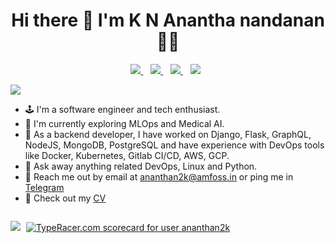 

<h1 align='center'>
  Hi there 👋 I'm K N Anantha nandanan 👨‍💻
</h1>




<p align='center'>
  
  <a href="https://www.linkedin.com/in/k-n-anantha-nandanan-5503841a4/">
    <img src="https://img.shields.io/badge/linkedin-%230077B5.svg?&style=for-the-badge&logo=linkedin&logoColor=white" />
  </a>&nbsp;&nbsp;
  <a href="https://www.instagram.com/ananthan2k/">
    <img src="https://img.shields.io/badge/instagram-%23E4405F.svg?&style=for-the-badge&logo=instagram&logoColor=white" />        
  </a>&nbsp;&nbsp;
  <a href="https://twitter.com/Ananthan2k">
    <img src="https://img.shields.io/badge/twitter-%231DA1F2.svg?&style=for-the-badge&logo=twitter&logoColor=white" />        
  </a>&nbsp;&nbsp;
  <img src="https://img.shields.io/badge/python-%233776AB.svg?&style=flat-square&logo=python&logoColor=white" />&nbsp;&nbsp;  
</p>



![](https://komarev.com/ghpvc/?username=ananthanandanan)
- 🕹 I'm a software engineer and tech enthusiast.
- 🌅 I'm  currently exploring  MLOps and Medical AI.
- 🌱 As a backend developer, I have worked on Django, Flask, GraphQL, NodeJS, MongoDB, PostgreSQL and 
have experience with DevOps tools like Docker, Kubernetes, Gitlab CI/CD, AWS, GCP.
- 🌱 Ask away anything related DevOps, Linux and Python.
- 🗼 Reach me out by email at ananthan2k@amfoss.in or ping me in <a href="https://t.me/Ananthan2k">Telegram</a>
- 📄 Check out my <a href="https://ananthanandanan.github.io/Documents/CV.pdf">CV</a>


<p align='center' style="display: inline-block;">
<a href="#" style="padding-right: 5px"><img src="https://github-readme-stats.vercel.app/api?username=ananthanandanan&theme=onedark&show_icons=true"></a>
<a href="https://data.typeracer.com/pit/profile?user=ananthan2k&ref=badge" target="_top"><img src="https://data.typeracer.com/misc/badge?user=ananthan2k" border="0" alt="TypeRacer.com scorecard for user ananthan2k"/></a>
</p>

